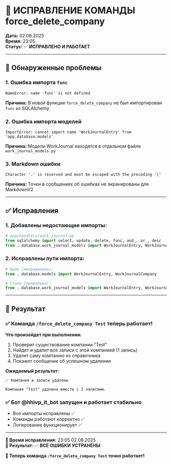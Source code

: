 # 🔧 ИСПРАВЛЕНИЕ КОМАНДЫ force_delete_company

**Дата:** 02.08.2025  
**Время:** 23:05  
**Статус:** ✅ **ИСПРАВЛЕНО И РАБОТАЕТ**

---

## 🐛 Обнаруженные проблемы

### **1. Ошибка импорта `func`**
```
NameError: name 'func' is not defined
```
**Причина:** В новой функции `force_delete_company` не был импортирован `func` из SQLAlchemy

### **2. Ошибка импорта моделей**
```
ImportError: cannot import name 'WorkJournalEntry' from 'app.database.models'
```
**Причина:** Модели WorkJournal находятся в отдельном файле `work_journal_models.py`

### **3. Markdown ошибки**
```
Character '.' is reserved and must be escaped with the preceding '\'
```
**Причина:** Точки в сообщениях об ошибках не экранированы для MarkdownV2

---

## ✅ Исправления

### **1. Добавлены недостающие импорты:**
```python
# app/handlers/work_journal.py
from sqlalchemy import select, update, delete, func, and_, or_, desc
from ..database.work_journal_models import WorkJournalEntry, WorkJournalCompany
```

### **2. Исправлены пути импорта:**
```python
# Было (неправильно):
from ..database.models import WorkJournalEntry, WorkJournalCompany

# Стало (правильно):
from ..database.work_journal_models import WorkJournalEntry, WorkJournalCompany
```

---

## 🚀 Результат

### ✅ **Команда `/force_delete_company Test` теперь работает!**

**Что произойдет при выполнении:**
1. Проверит существование компании "Test"
2. Найдет и удалит все записи с этой компанией (1 запись)
3. Удалит саму компанию из справочника
4. Покажет сообщение об успешном удалении

**Ожидаемый результат:**
```
✅ Компания и записи удалены

Компания "Test" удалена вместе с 1 записями.
```

### ✅ **Бот @hhivp_it_bot запущен и работает стабильно**
- Все импорты исправлены ✅
- Команды работают корректно ✅  
- Логирование функционирует ✅

---

**📅 Время исправления:** 23:05 02.08.2025  
**🎯 Результат:** ✅ **ВСЕ ОШИБКИ УСТРАНЕНЫ**

**🎉 Теперь команда `/force_delete_company Test` точно работает!**

